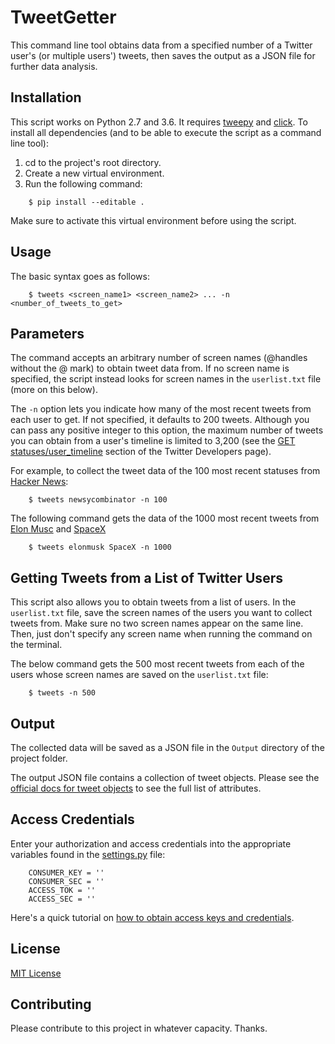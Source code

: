 # TweetGetter
This command line tool obtains data from a specified number of a Twitter user's (or multiple users') tweets, then saves the output as a JSON file for further data analysis.

## Installation
This script works on Python 2.7 and 3.6. It requires [tweepy](http://docs.tweepy.org/en/v3.5.0/) and [click](http://click.pocoo.org/5/). To install all dependencies (and to be able to execute the script as a command line tool):

1. cd to the project's root directory.
2. Create a new virtual environment.
3. Run the following command:

```
    $ pip install --editable .
```

Make sure to activate this virtual environment before using the script.

## Usage
The basic syntax goes as follows:

```
    $ tweets <screen_name1> <screen_name2> ... -n <number_of_tweets_to_get>
```

## Parameters
The command accepts an arbitrary number of screen names (@handles without the @ mark) to obtain tweet data from. If no screen name is specified, the script instead looks for screen names in the `userlist.txt` file (more on this below).

The `-n` option lets you indicate how many of the most recent tweets from each user to get. If not specified, it defaults to 200 tweets. Although you can pass any positive integer to this option, the maximum number of tweets you can obtain from a user's timeline is limited to 3,200 (see the [GET statuses/user_timeline](https://developer.twitter.com/en/docs/tweets/timelines/api-reference/get-statuses-user_timeline.html) section of the Twitter Developers page).

For example, to collect the tweet data of the 100 most recent statuses from [Hacker News](https://twitter.com/newsycombinator):

```
    $ tweets newsycombinator -n 100
```

The following command gets the data of the 1000 most recent tweets from [Elon Musc](https://twitter.com/elonmusk) and [SpaceX](https://twitter.com/SpaceX)

```
    $ tweets elonmusk SpaceX -n 1000
```

## Getting Tweets from a List of Twitter Users
This script also allows you to obtain tweets from a list of users. In the `userlist.txt` file, save the screen names of the users you want to collect tweets from. Make sure no two screen names appear on the same line. Then, just don't specify any screen name when running the command on the terminal.

The below command gets the 500 most recent tweets from each of the users whose screen names are saved on the `userlist.txt` file:

```
    $ tweets -n 500
```

## Output
The collected data will be saved as a JSON file in the `Output` directory of the project folder.

The output JSON file contains a collection of tweet objects. Please see the [official docs for tweet objects](https://developer.twitter.com/en/docs/tweets/data-dictionary/overview/tweet-object) to see the full list of attributes.

## Access Credentials
Enter your authorization and access credentials into the appropriate variables found in the [settings.py](https://raw.githubusercontent.com/ralphqq/TweetGetter/master/settings.py) file:

```
    CONSUMER_KEY = ''
    CONSUMER_SEC = ''
    ACCESS_TOK = ''
    ACCESS_SEC = ''
```

Here's a quick tutorial on [how to obtain access keys and credentials](https://www.slickremix.com/docs/how-to-get-api-keys-and-tokens-for-twitter/).

## License
[MIT License](https://opensource.org/licenses/MIT)

## Contributing
Please contribute to this project in whatever capacity. Thanks.
